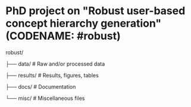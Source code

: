 # PhD project on "Robust user-based concept hierarchy generation"  (CODENAME: #robust)

robust/

├── data/                    # Raw and/or processed data

├── results/			     # Results, figures, tables

├── docs/				     # Documentation

└── misc/                    # Miscellaneous files